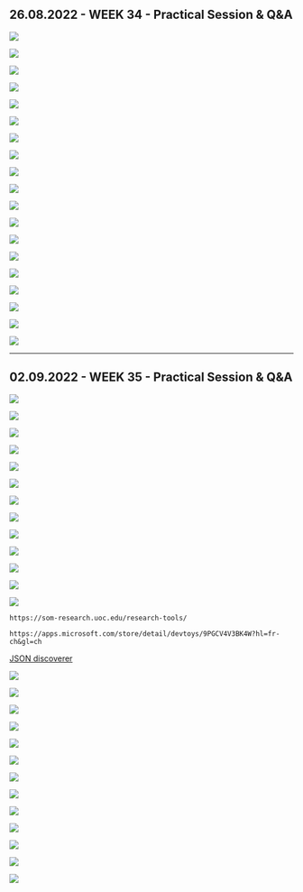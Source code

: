 ## 26.08.2022 - WEEK 34 - Practical Session & Q&A

![](2022-08-26-21-08-24-image.png)

![](2022-08-26-21-10-56-image.png)

![](2022-08-26-21-12-11-image.png)

![](2022-08-26-21-46-15-image.png)

![](2022-08-26-21-51-31-image.png)

![](2022-08-26-22-08-11-image.png)

![](2022-08-26-22-15-02-image.png)

![](2022-08-26-22-18-50-image.png)

![](2022-08-26-22-20-41-image.png)

![](2022-08-26-22-22-23-image.png)

![](2022-08-26-22-22-30-image.png)

![](2022-08-26-22-24-29-image.png)

![](2022-08-26-22-25-09-image.png)

![](2022-08-26-22-36-52-image.png)

![](2022-08-26-23-09-03-image.png)

![](2022-08-26-23-22-30-image.png)

![](2022-08-26-23-28-10-image.png)

![](2022-08-26-23-41-02-image.png)

![](2022-08-26-23-49-22-image.png)

----

## 02.09.2022 - WEEK 35 - Practical Session & Q&A

![](2022-09-02-21-22-44-image.png)

![](2022-09-02-21-28-47-image.png)

![](2022-09-02-21-34-37-image.png)

![](2022-09-02-21-41-15-image.png)

![](2022-09-02-21-45-03-image.png)

![](2022-09-02-21-47-43-image.png)

![](2022-09-02-21-53-48-image.png)

![](2022-09-02-22-10-21-image.png)

![](2022-09-02-22-07-56-image.png)

![](2022-09-02-22-31-50-image.png)

![](2022-09-02-22-36-14-image.png)



![](2022-09-02-22-42-18-image.png)

![](2022-09-02-22-43-02-image.png)

```
https://som-research.uoc.edu/research-tools/
```

```
https://apps.microsoft.com/store/detail/devtoys/9PGCV4V3BK4W?hl=fr-ch&gl=ch
```

[JSON discoverer](http://som-research.uoc.edu/tools/jsonDiscoverer/#/simple)



![](2022-09-02-23-17-45-image.png)

![](2022-09-02-23-19-00-image.png)

![](2022-09-02-22-33-33-image.png)

![](2022-09-02-22-37-20-image.png)

![](2022-09-02-22-38-41-image.png)

![](2022-09-02-22-40-01-image.png)

![](2022-09-02-22-46-28-image.png)

![](2022-09-02-22-50-40-image.png)

![](2022-09-02-22-52-16-image.png)

![](2022-09-02-22-54-03-image.png)





![](2022-09-02-23-17-14-image.png)

![](2022-09-02-23-20-51-image.png)

![](2022-09-02-23-24-20-image.png)
